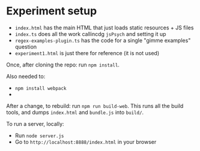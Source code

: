 # Experiment setup

- `index.html` has the main HTML that just loads static resources + JS files
- `index.ts` does all the work callincdg `jsPsych` and setting it up
- `regex-examples-plugin.ts` has the code for a single "gimme examples" question
- `experiment1.html` is just there for reference (it is not used)

Once, after cloning the repo: run `npm install`.

Also needed to:
 - `npm install webpack`
 - 

After a change, to rebuild: run `npm run build-web`. This runs all the
build tools, and dumps `index.html` and `bundle.js` into `build/`.

To run a server, locally:
 - Run `node server.js`
 - Go to `http://localhost:8888/index.html` in your browser


